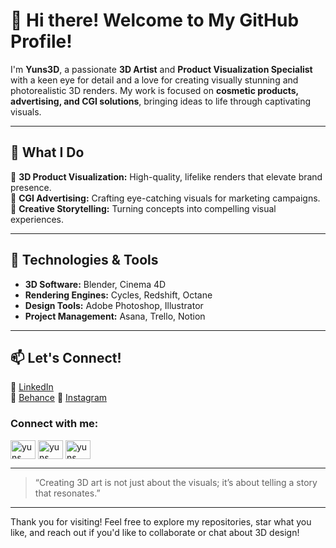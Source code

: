 # 👋 Hi there! Welcome to My GitHub Profile!

I'm **Yuns3D**, a passionate **3D Artist** and **Product Visualization Specialist** with a keen eye for detail and a love for creating visually stunning and photorealistic 3D renders. My work is focused on **cosmetic products, advertising, and CGI solutions**, bringing ideas to life through captivating visuals.

---

## 🌟 What I Do

🔹 **3D Product Visualization:** High-quality, lifelike renders that elevate brand presence.  
🔹 **CGI Advertising:** Crafting eye-catching visuals for marketing campaigns.  
🔹 **Creative Storytelling:** Turning concepts into compelling visual experiences.

---

## 🔧 Technologies & Tools

- **3D Software:** Blender, Cinema 4D  
- **Rendering Engines:** Cycles, Redshift, Octane  
- **Design Tools:** Adobe Photoshop, Illustrator  
- **Project Management:** Asana, Trello, Notion


---

## 📫 Let's Connect!

💼 [LinkedIn](www.linkedin.com/in/yuns-3d-875bbb19b)  
🎨 [Behance]([https://behance.net/your-profile](https://www.behance.net/yuns3d))  
📸 [Instagram]([https://instagram.com/your-profile](https://www.instagram.com/yuns3d/))  

<h3 align="left">Connect with me:</h3>
<p align="left">
<a href="https://linkedin.com/in/yuns" target="blank"><img align="center" src="https://raw.githubusercontent.com/rahuldkjain/github-profile-readme-generator/master/src/images/icons/Social/linked-in-alt.svg" alt="yuns" height="30" width="40" /></a>
<a href="https://instagram.com/yuns" target="blank"><img align="center" src="https://raw.githubusercontent.com/rahuldkjain/github-profile-readme-generator/master/src/images/icons/Social/instagram.svg" alt="yuns" height="30" width="40" /></a>
<a href="https://www.behance.net/yuns" target="blank"><img align="center" src="https://raw.githubusercontent.com/rahuldkjain/github-profile-readme-generator/master/src/images/icons/Social/behance.svg" alt="yuns" height="30" width="40" /></a>
</p>

---

> “Creating 3D art is not just about the visuals; it’s about telling a story that resonates.”

---

Thank you for visiting! Feel free to explore my repositories, star what you like, and reach out if you'd like to collaborate or chat about 3D design!
